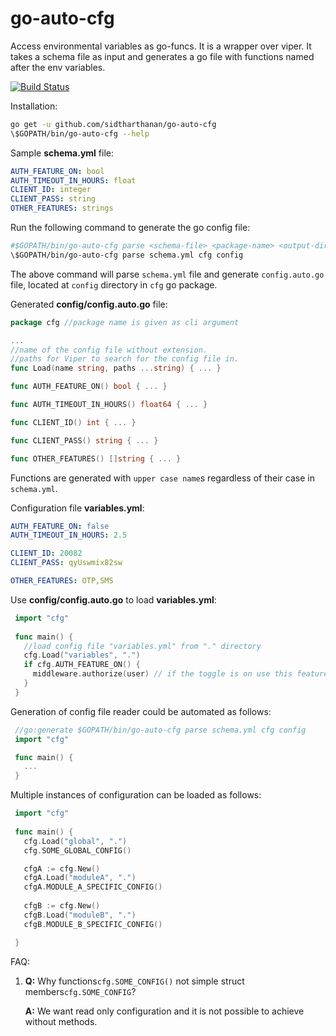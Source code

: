 # go-auto-cfg
Access environmental variables as go-funcs. It is a wrapper over viper. It takes a schema file as input and generates a go file with functions named after the env variables.

[![Build Status](https://travis-ci.org/sidtharthanan/go-auto-cfg.svg?branch=master)](https://travis-ci.org/sidtharthanan/go-auto-cfg)

Installation:
```bash
go get -u github.com/sidtharthanan/go-auto-cfg
\$GOPATH/bin/go-auto-cfg --help
```

Sample **schema.yml** file:
```yaml
AUTH_FEATURE_ON: bool
AUTH_TIMEOUT_IN_HOURS: float
CLIENT_ID: integer
CLIENT_PASS: string
OTHER_FEATURES: strings
```

Run the following command to generate the go config file:
```bash
#$GOPATH/bin/go-auto-cfg parse <schema-file> <package-name> <output-dir>
\$GOPATH/bin/go-auto-cfg parse schema.yml cfg config
```
The above command will parse `schema.yml` file and generate `config.auto.go` file, located at `config` directory in `cfg` go package.

Generated **config/config.auto.go** file:
```go
package cfg //package name is given as cli argument

...
//name of the config file without extension.
//paths for Viper to search for the config file in.
func Load(name string, paths ...string) { ... }

func AUTH_FEATURE_ON() bool { ... }

func AUTH_TIMEOUT_IN_HOURS() float64 { ... }

func CLIENT_ID() int { ... }

func CLIENT_PASS() string { ... }

func OTHER_FEATURES() []string { ... }
```
Functions are generated with `upper case name`s regardless of their case in `schema.yml`.

Configuration file **variables.yml**:
```yaml
AUTH_FEATURE_ON: false
AUTH_TIMEOUT_IN_HOURS: 2.5

CLIENT_ID: 20082
CLIENT_PASS: qyUswmix82sw

OTHER_FEATURES: OTP,SMS
```

Use **config/config.auto.go** to load **variables.yml**:
```go
 import "cfg"
 
 func main() {
   //load config file "variables.yml" from "." directory
   cfg.Load("variables", ".")
   if cfg.AUTH_FEATURE_ON() {
     middleware.authorize(user) // if the toggle is on use this feature
   }
 }
```

Generation of config file reader could be automated as follows:

```go
 //go:generate $GOPATH/bin/go-auto-cfg parse schema.yml cfg config
 import "cfg"

 func main() {
   ...
 }
```

Multiple instances of configuration can be loaded as follows:
```go
 import "cfg"
 
 func main() {
   cfg.Load("global", ".")
   cfg.SOME_GLOBAL_CONFIG()

   cfgA := cfg.New()
   cfgA.Load("moduleA", ".")
   cfgA.MODULE_A_SPECIFIC_CONFIG()
   
   cfgB := cfg.New()
   cfgB.Load("moduleB", ".")
   cfgB.MODULE_B_SPECIFIC_CONFIG()

 }
```

FAQ:
1. **Q:** Why functions`cfg.SOME_CONFIG()` not simple struct members`cfg.SOME_CONFIG`?

   **A:** We want read only configuration and it is not possible to achieve without methods.
